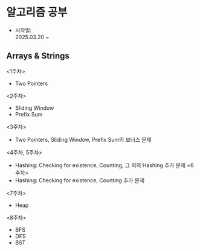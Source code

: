 # 알고리즘 공부
- 시작일: <br>
2025.03.20 ~

## Arrays & Strings 

<1주차>
- Two Pointers

<2주차>
- Sliding Window
- Prefix Sum

<3주차>
- Two Pointers, Sliding Window, Prefix Sum의 보너스 문제

<4주차, 5주차>
- Hashing: Checking for existence, Counting, 그 외의 Hashing 추가 문제
<6주차>
- Hashing: Checking for existence, Counting 추가 문제

<7주차>
- Heap

<8주차>
- BFS
- DFS
- BST